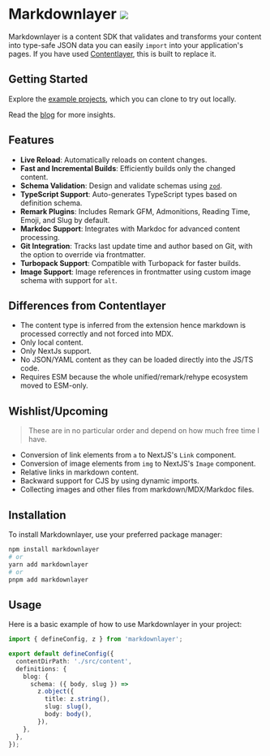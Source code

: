 # Markdownlayer [![](https://badgen.net/npm/v/markdownlayer)](https://www.npmjs.com/package/markdownlayer)

Markdownlayer is a content SDK that validates and transforms your content into type-safe JSON data you can easily `import` into your application's pages. If you have used [Contentlayer](https://github.com/contentlayerdev/contentlayer), this is built to replace it.

## Getting Started

Explore the [example projects](/examples), which you can clone to try out locally.

Read the [blog](https://maxwellweru.com/blog/2024/03/replacing-contentlayer-with-markdownlayer) for more insights.

## Features

- **Live Reload**: Automatically reloads on content changes.
- **Fast and Incremental Builds**: Efficiently builds only the changed content.
- **Schema Validation**: Design and validate schemas using [`zod`](https://www.npmjs.com/package/zod).
- **TypeScript Support**: Auto-generates TypeScript types based on definition schema.
- **Remark Plugins**: Includes Remark GFM, Admonitions, Reading Time, Emoji, and Slug by default.
- **Markdoc Support**: Integrates with Markdoc for advanced content processing.
- **Git Integration**: Tracks last update time and author based on Git, with the option to override via frontmatter.
- **Turbopack Support**: Compatible with Turbopack for faster builds.
- **Image Support**: Image references in frontmatter using custom image schema with support for `alt`.

## Differences from Contentlayer

- The content type is inferred from the extension hence markdown is processed correctly and not forced into MDX.
- Only local content.
- Only NextJs support.
- No JSON/YAML content as they can be loaded directly into the JS/TS code.
- Requires ESM because the whole unified/remark/rehype ecosystem moved to ESM-only.

## Wishlist/Upcoming

> These are in no particular order and depend on how much free time I have.

- Conversion of link elements from `a` to NextJS's `Link` component.
- Conversion of image elements from `img` to NextJS's `Image` component.
- Relative links in markdown content.
- Backward support for CJS by using dynamic imports.
- Collecting images and other files from markdown/MDX/Markdoc files.

## Installation

To install Markdownlayer, use your preferred package manager:

```sh
npm install markdownlayer
# or
yarn add markdownlayer
# or
pnpm add markdownlayer
```

## Usage

Here is a basic example of how to use Markdownlayer in your project:

```typescript
import { defineConfig, z } from 'markdownlayer';

export default defineConfig({
  contentDirPath: './src/content',
  definitions: {
    blog: {
      schema: ({ body, slug }) =>
        z.object({
          title: z.string(),
          slug: slug(),
          body: body(),
        }),
    },
  },
});
```

